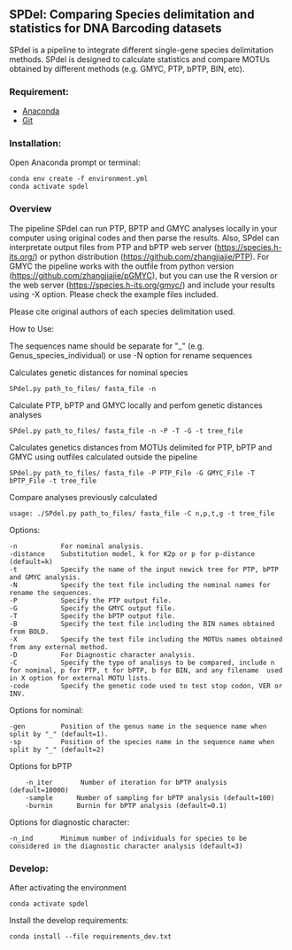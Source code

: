 ## SPDel: Comparing Species delimitation and statistics for DNA Barcoding datasets

SPdel is a pipeline to integrate different single-gene species delimitation methods. SPdel is designed to calculate statistics and compare MOTUs obtained by different methods (e.g. GMYC, PTP, bPTP, BIN, etc).

### Requirement:

* [Anaconda](https://www.anaconda.com/download/)
* [Git](https://git-scm.com/downloads/)

### Installation:

Open Anaconda prompt or terminal:
```
conda env create -f environment.yml
conda activate spdel 
```
### Overview

The pipeline SPdel can run PTP, BPTP and GMYC analyses locally in your computer using original codes and then parse the results. Also, SPdel can interpretate output files from PTP and bPTP web server (https://species.h-its.org/) or python distribution (https://github.com/zhangjiajie/PTP). For GMYC the pipeline works with the outfile from python version (https://github.com/zhangjiajie/pGMYC), but you can use the R version or the web server (https://species.h-its.org/gmyc/) and include your results using -X option. Please check the example files included. 

Please cite original authors of each species delimitation used.

How to Use:

The sequences name should be separate for "_" (e.g. Genus_species_individual) or use -N option for rename sequences

Calculates genetic distances for nominal species
```
SPdel.py path_to_files/ fasta_file -n
```
Calculate PTP, bPTP and GMYC locally and perfom genetic distances analyses
```
SPdel.py path_to_files/ fasta_file -n -P -T -G -t tree_file
```
Calculates genetics distances from MOTUs delimited for PTP, bPTP and GMYC using outfiles calculated outside the pipeline
```
SPdel.py path_to_files/ fasta_file -P PTP_File -G GMYC_File -T bPTP_File -t tree_file
```
Compare analyses previously calculated
```
usage: ./SPdel.py path_to_files/ fasta_file -C n,p,t,g -t tree_file
```

Options:   

    -n           For nominal analysis.
    -distance    Substitution model, k for K2p or p for p-distance (default=k)
    -t           Specify the name of the input newick tree for PTP, bPTP and GMYC analysis.
    -N           Specify the text file including the nominal names for rename the sequences.
    -P           Specify the PTP output file.
    -G           Specify the GMYC output file.
    -T           Specify the bPTP output file.     
    -B           Specify the text file including the BIN names obtained from BOLD.
    -X           Specify the text file including the MOTUs names obtained from any external method.
    -D           For Diagnostic character analysis.
    -C           Specify the type of analisys to be compared, include n for nominal, p for PTP, t for bPTP, b for BIN, and any filename  used in X option for external MOTU lists. 
    -code        Specify the genetic code used to test stop codon, VER or INV.

Options for nominal:

    -gen         Position of the genus name in the sequence name when split by "_" (default=1).
    -sp          Position of the species name in the sequence name when split by "_" (default=2)   
    
Options for bPTP
```
    -n_iter       Number of iteration for bPTP analysis (default=10000)
    -sample      Number of sampling for bPTP analysis (default=100)
    -burnin      Burnin for bPTP analysis (default=0.1)     
```

Options for diagnostic character:

    -n_ind       Minimum number of individuals for species to be considered in the diagnostic character analysis (default=3)

### Develop:

After activating the environment

```
conda activate spdel
```

Install the develop requirements:

```
conda install --file requirements_dev.txt
```

 
